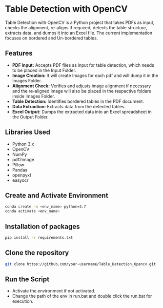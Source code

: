 # Table Detection with OpenCV

Table Detection with OpenCV is a Python project that takes PDFs as input, checks the alignment, re-aligns if required, detects the table structure, extracts data, and dumps it into an Excel file. The current implementation focuses on bordered and Un-bordered tables.

## Features

- **PDF Input:** Accepts PDF files as input for table detection, which needs to be placed in the Input Folder.
- **Image Creation:** It will create Images for each pdf and will dump it in the Images Folder.
- **Alignment Check:** Verifies and adjusts image alignment if necessary and the re-aligned image will also be placed in the respective folders inside Images Folder.
- **Table Detection:** Identifies bordered tables in the PDF document.
- **Data Extraction:** Extracts data from the detected tables.
- **Excel Output:** Dumps the extracted data into an Excel spreadsheet in the Output Folder.

## Libraries Used

- Python 3.x
- OpenCV
- NumPy
- pdf2image
- Pillow
- Pandas
- openpyxl
- easyocr

## Create and Activate Environment
```bash
conda create -n <env_name> python=3.7
conda activate <env_name>
```
## Installation of packages

```bash
pip install -r requirements.txt
```

## Clone the repository

```bash
git clone https://github.com/your-username/Table_Detection_Opencv.git
```

## Run the Script

- Activate the environment if not activated.
- Change the path of the env in run.bat and double click the run.bat for execution.
